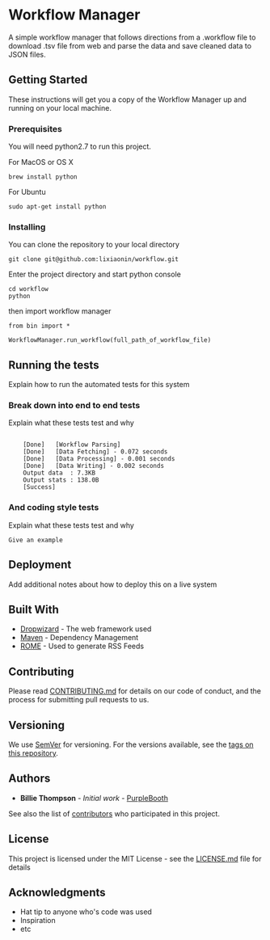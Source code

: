 # Workflow Manager

A simple workflow manager that follows directions from a .workflow file to download .tsv file from web and parse the data and save cleaned data to JSON files.

## Getting Started

These instructions will get you a copy of the Workflow Manager up and running on your local machine.

### Prerequisites

You will need python2.7 to run this project.

For MacOS or OS X
```
brew install python
```

For Ubuntu
```
sudo apt-get install python
```

### Installing


You can clone the repository to your local directory 
```
git clone git@github.com:lixiaonin/workflow.git
```

Enter the project directory and start python console
```
cd workflow
python
```
then import workflow manager
```
from bin import *

WorkflowManager.run_workflow(full_path_of_workflow_file)
```

## Running the tests

Explain how to run the automated tests for this system

### Break down into end to end tests

Explain what these tests test and why

```

	[Done]   [Workflow Parsing]
    [Done]   [Data Fetching] - 0.072 seconds
    [Done]   [Data Processing] - 0.001 seconds
    [Done]   [Data Writing] - 0.002 seconds
    Output data  : 7.3KB
    Output stats : 138.0B
    [Success]
```

### And coding style tests

Explain what these tests test and why

```
Give an example
```

## Deployment

Add additional notes about how to deploy this on a live system

## Built With

* [Dropwizard](http://www.dropwizard.io/1.0.2/docs/) - The web framework used
* [Maven](https://maven.apache.org/) - Dependency Management
* [ROME](https://rometools.github.io/rome/) - Used to generate RSS Feeds

## Contributing

Please read [CONTRIBUTING.md](https://gist.github.com/PurpleBooth/b24679402957c63ec426) for details on our code of conduct, and the process for submitting pull requests to us.

## Versioning

We use [SemVer](http://semver.org/) for versioning. For the versions available, see the [tags on this repository](https://github.com/your/project/tags). 

## Authors

* **Billie Thompson** - *Initial work* - [PurpleBooth](https://github.com/PurpleBooth)

See also the list of [contributors](https://github.com/your/project/contributors) who participated in this project.

## License

This project is licensed under the MIT License - see the [LICENSE.md](LICENSE.md) file for details

## Acknowledgments

* Hat tip to anyone who's code was used
* Inspiration
* etc
